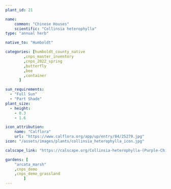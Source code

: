 ```yaml
---
plant_id: 21

name: 
    common: "Chinese Houses"   
    scientific: "Collinsia heterophylla"
type: "annual herb"

native_to: "Humboldt"

categories: [humboldt_county_native
        ,cnps_master_inventory
        ,cnps_2022_spring
        ,butterfly
        ,bee
        ,container
      ]

sun_requirements:
  - "Full Sun"
  - "Part Shade"
plant_size:
  - height: 
    - 0.3
    - 1.6

icon_attribution: 
    name: "Calflora"
    url: "https://www.calflora.org/app/up/entry/84/25279.jpg"
icon: "/assets/images/plants/collinsia_heterophylla_icon.jpg" 

calscape_link: "https://calscape.org/Collinsia-heterophylla-(Purple-Chinese-Houses)"

gardens: [ 
    "arcata_marsh"
    ,cnps_demo
    ,cnps_demo_grassland
        ]
---
```

